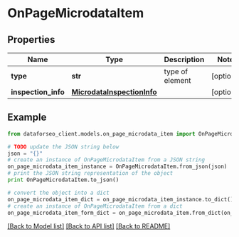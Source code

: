# OnPageMicrodataItem


## Properties

Name | Type | Description | Notes
------------ | ------------- | ------------- | -------------
**type** | **str** | type of element | [optional] 
**inspection_info** | [**MicrodataInspectionInfo**](MicrodataInspectionInfo.md) |  | [optional] 

## Example

```python
from dataforseo_client.models.on_page_microdata_item import OnPageMicrodataItem

# TODO update the JSON string below
json = "{}"
# create an instance of OnPageMicrodataItem from a JSON string
on_page_microdata_item_instance = OnPageMicrodataItem.from_json(json)
# print the JSON string representation of the object
print OnPageMicrodataItem.to_json()

# convert the object into a dict
on_page_microdata_item_dict = on_page_microdata_item_instance.to_dict()
# create an instance of OnPageMicrodataItem from a dict
on_page_microdata_item_form_dict = on_page_microdata_item.from_dict(on_page_microdata_item_dict)
```
[[Back to Model list]](../README.md#documentation-for-models) [[Back to API list]](../README.md#documentation-for-api-endpoints) [[Back to README]](../README.md)


